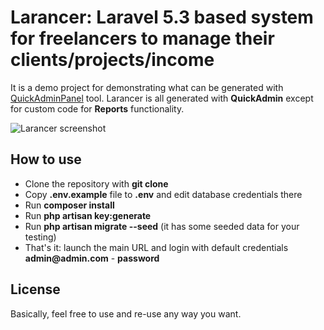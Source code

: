 # Larancer: Laravel 5.3 based system for freelancers to manage their clients/projects/income

It is a demo project for demonstrating what can be generated with [QuickAdminPanel](https://quickadminpanel.com) tool.
Larancer is all generated with __QuickAdmin__ except for custom code for __Reports__ functionality.

![Larancer screenshot](http://webcoderpro.com/larancer-demo.png)

## How to use

- Clone the repository with __git clone__
- Copy __.env.example__ file to __.env__ and edit database credentials there
- Run __composer install__
- Run __php artisan key:generate__
- Run __php artisan migrate --seed__ (it has some seeded data for your testing)
- That's it: launch the main URL and login with default credentials __admin@admin.com__ - __password__

## License

Basically, feel free to use and re-use any way you want.
